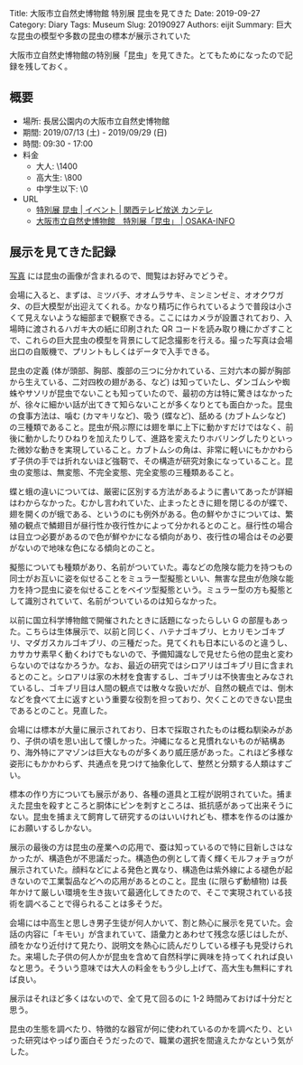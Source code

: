 Title: 大阪市立自然史博物館 特別展 昆虫を見てきた
Date: 2019-09-27
Category: Diary
Tags: Museum
Slug: 20190927
Authors: eijit
Summary: 巨大な昆虫の模型や多数の昆虫の標本が展示されていた

大阪市立自然史博物館の特別展「昆虫」を見てきた。とてもためになったので記録を残しておく。

## 概要

* 場所: 長居公園内の大阪市立自然史博物館
* 期間: 2019/07/13 (土) - 2019/09/29 (日)
* 時間: 09:30 - 17:00
* 料金
    * 大人: \1400
    * 高大生: \800
    * 中学生以下: \0
* URL
    * [特別展 昆虫 | イベント | 関西テレビ放送 カンテレ](https://www.ktv.jp/konchu)
    * [大阪市立自然史博物館　特別展「昆虫」 | OSAKA-INFO](https://osaka-info.jp/page/events-konchu)

## 展示を見てきた記録

[写真](https://photos.app.goo.gl/ys8MyPTWcYR3ehM6A) には昆虫の画像が含まれるので、閲覧はお好みでどうぞ。

会場に入ると、まずは、ミツバチ、オオムラサキ、ミンミンゼミ、オオクワガタ、の巨大模型が出迎えてくれる。かなり精巧に作られているようで普段は小さくて見えないような細部まで観察できる。ここにはカメラが設置されており、入場時に渡されるハガキ大の紙に印刷された QR コードを読み取り機にかざすことで、これらの巨大昆虫の模型を背景にして記念撮影を行える。撮った写真は会場出口の自販機で、プリントもしくはデータで入手できる。

昆虫の定義 (体が頭部、胸部、腹部の三つに分かれている、三対六本の脚が胸部から生えている、二対四枚の翅がある、など) は知っていたし、ダンゴムシや蜘蛛やサソリが昆虫でないことも知っていたので、最初の方は特に驚きはなかったが、徐々に細かい話が出てきて知らないことが多くなりとても面白かった。昆虫の食事方法は、噛む (カマキリなど)、吸う (蝶など)、舐める (カブトムシなど) の三種類であること。昆虫が飛ぶ際には翅を単に上下に動かすだけではなく、前後に動かしたりひねりを加えたりして、進路を変えたりホバリングしたりといった微妙な動きを実現していること。カブトムシの角は、非常に軽いにもかかわらず子供の手では折れないほど強靭で、その構造が研究対象になっていること。昆虫の変態は、無変態、不完全変態、完全変態の三種類あること。

蝶と蛾の違いについては、厳密に区別する方法があるように書いてあったが詳細はわからなかった。むかし言われていた、止まったときに翅を閉じるのが蝶で、翅を開くのが蛾である、というのにも例外がある。色の鮮やかさについては、繁殖の観点で鱗翅目が昼行性か夜行性かによって分かれるとのこと。昼行性の場合は目立つ必要があるので色が鮮やかになる傾向があり、夜行性の場合はその必要がないので地味な色になる傾向とのこと。

擬態についても種類があり、名前がついていた。毒などの危険な能力を持つもの同士がお互いに姿を似せることをミュラー型擬態といい、無害な昆虫が危険な能力を持つ昆虫に姿を似せることをベイツ型擬態という。ミュラー型の方も擬態として識別されていて、名前がついているのは知らなかった。

以前に国立科学博物館で開催されたときに話題になったらしい G の部屋もあった。こちらは生体展示で、以前と同じく、ハテナゴキブリ、ヒカリモンゴキブリ、マダガスカルゴキブリ、の三種だった。見てくれも日本にいるのと違うし、カサカサ素早く動くわけでもないので、予備知識なしで見せたら他の昆虫と変わらないのではなかろうか。なお、最近の研究ではシロアリはゴキブリ目に含まれるとのこと。シロアリは家の木材を食害するし、ゴキブリは不快害虫とみなされているし、ゴキブリ目は人間の観点では散々な扱いだが、自然の観点では、倒木などを食べて土に返すという重要な役割を担っており、欠くことのできない昆虫であるとのこと。見直した。

会場には標本が大量に展示されており、日本で採取されたものは概ね馴染みがあり、子供の頃を思い出して懐しかった。沖縄になると見慣れないものが結構あり、海外特にアマゾンは巨大なものが多くあり威圧感があった。これほど多様な姿形にもかかわらず、共通点を見つけて抽象化して、整然と分類する人類はすごい。

標本の作り方についても展示があり、各種の道具と工程が説明されていた。捕まえた昆虫を殺すところと胴体にピンを刺すところは、抵抗感があって出来そうにない。昆虫を捕まえて飼育して研究するのはいいけれども、標本を作るのは誰かにお願いするしかない。

展示の最後の方は昆虫の産業への応用で、蚕は知っているので特に目新しさはなかったが、構造色が不思議だった。構造色の例として青く輝くモルフォチョウが展示されていた。顔料などによる発色と異なり、構造色は紫外線による褪色が起きないので工業製品などへの応用があるとのこと。昆虫 (に限らず動植物) は長年かけて厳しい環境を生き抜いて最適化してきたので、そこで実現されている技術を調べることで得られることは多そうだ。

会場には中高生と思しき男子生徒が何人かいて、割と熱心に展示を見ていた。会話の内容に「キモい」が含まれていて、語彙力とあわせて残念な感じはしたが、顔をかなり近付けて見たり、説明文を熱心に読んだりしている様子も見受けられた。来場した子供の何人かが昆虫を含めて自然科学に興味を持ってくれれば良いなと思う。そういう意味では大人の料金をもう少し上げて、高大生も無料にすれば良い。

展示はそれほど多くはないので、全て見て回るのに 1-2 時間みておけば十分だと思う。

昆虫の生態を調べたり、特徴的な器官が何に使われているのかを調べたり、といった研究はやっぱり面白そうだったので、職業の選択を間違えたかなという気がした。
